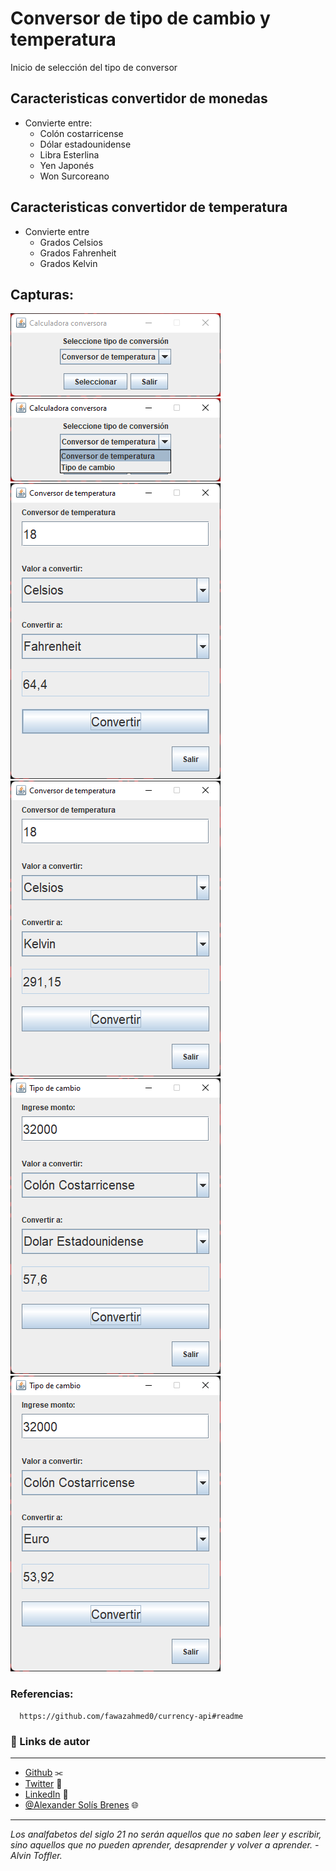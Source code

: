 # Conversor de tipo de cambio y temperatura

Inicio de selección del tipo de conversor

## Caracteristicas convertidor de monedas

- Convierte entre:
  - Colón costarricense
  - Dólar estadounidense
  - Libra Esterlina
  - Yen Japonés
  - Won Surcoreano

## Caracteristicas convertidor de temperatura

- Convierte entre
    - Grados Celsios
    - Grados Fahrenheit
    - Grados Kelvin

## Capturas:
![App Screenshot](https://raw.githubusercontent.com/Breakingsoft/challenge02-conversor-java-alura-oracle-one/main/example-img/01.png)
![App Screenshot](https://raw.githubusercontent.com/Breakingsoft/challenge02-conversor-java-alura-oracle-one/main/example-img/02.png)
![App Screenshot](https://raw.githubusercontent.com/Breakingsoft/challenge02-conversor-java-alura-oracle-one/main/example-img/03.png)
![App Screenshot](https://raw.githubusercontent.com/Breakingsoft/challenge02-conversor-java-alura-oracle-one/main/example-img/04.png)
![App Screenshot](https://raw.githubusercontent.com/Breakingsoft/challenge02-conversor-java-alura-oracle-one/main/example-img/05.png)
![App Screenshot](https://raw.githubusercontent.com/Breakingsoft/challenge02-conversor-java-alura-oracle-one/main/example-img/06.png)

### Referencias:
      https://github.com/fawazahmed0/currency-api#readme

### 🔗 Links de autor
***
- [Github](https://github.com/Alexander-Solis-Brenes) ⫘
- [Twitter](https://twitter.com/nwmon15) 🦜
- [LinkedIn](https://www.linkedin.com/in/alexandersolisbrenes/) 💼
- [@Alexander Solís Brenes](https://breakingsoft.github.io/portfolio) 🌐
***  

*Los analfabetos del siglo 21 no serán aquellos que no saben leer y escribir, sino aquellos que no pueden aprender, desaprender y volver a aprender. - Alvin Toffler.*
